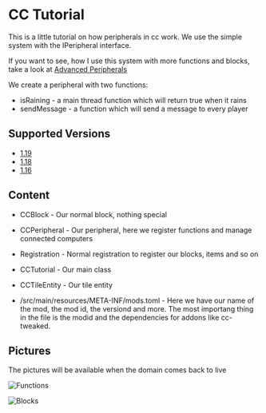 # CC Tutorial
This is a little tutorial on how peripherals in cc work.
We use the simple system with the IPeripheral interface.

If you want to see, how I use this system with more functions and blocks, take a look at [Advanced Peripherals](https://github.com/Seniorendi/AdvancedPeripherals)

We create a peripheral with two functions:
* isRaining - a main thread function which will return true when it rains
* sendMessage - a function which will send a message to every player

## Supported Versions
- [1.19](https://github.com/Seniorendi/CCTutorial/tree/1.19)
- [1.18](https://github.com/Seniorendi/CCTutorial/tree/1.18)
- [1.16](https://github.com/Seniorendi/CCTutorial/tree/1.16)

## Content
* CCBlock - Our normal block, nothing special

* CCPeripheral - Our peripheral, here we register functions and manage connected computers

* Registration - Normal registration to register our blocks, items and so on

* CCTutorial - Our main class

* CCTileEntity - Our tile entity

* /src/main/resources/META-INF/mods.toml - Here we have our name of the mod, the mod id, the versiond and more. The most importang thing in the file is the modid and the dependencies for addons like cc-tweaked.

## Pictures

The pictures will be available when the domain comes back to live

![Functions](https://srendi.de/wp-content/uploads/2022/04/Bild_2022-04-06_145710.png)

![Blocks](https://srendi.de/wp-content/uploads/2022/04/Bild_2022-04-06_145748.png)
